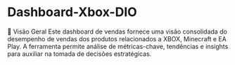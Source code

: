 # Dashboard-Xbox-DIO
📌 Visão Geral
Este dashboard de vendas fornece uma visão consolidada do desempenho de vendas dos produtos relacionados a XBOX, Minecraft e EA Play. A ferramenta permite análise de métricas-chave, tendências e insights para auxiliar na tomada de decisões estratégicas.
